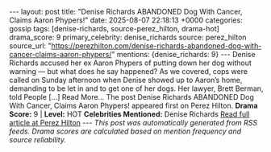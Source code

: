 --- layout: post title: "Denise Richards ABANDONED Dog With Cancer, Claims Aaron Phypers!" date: 2025-08-07 22:18:13 +0000 categories: gossip tags: [denise-richards, source-perez_hilton, drama-hot] drama_score: 9 primary_celebrity: denise_richards source: perez_hilton source_url: "https://perezhilton.com/denise-richards-abandoned-dog-with-cancer-claims-aaron-phypers/" mentions: {denise_richards: 9} --- Denise Richards accused her ex Aaron Phypers of putting down her dog without warning — but what does he say happened? As we covered, cops were called on Sunday afternoon when Denise showed up to Aaron’s home, demanding to be let in and to get one of her dogs. Her lawyer, Brett Berman, told People [...] Read More... The post Denise Richards ABANDONED Dog With Cancer, Claims Aaron Phypers! appeared first on Perez Hilton. **Drama Score:** 9 | **Level:** HOT **Celebrities Mentioned:** Denise Richards [Read full article at Perez Hilton](https://perezhilton.com/denise-richards-abandoned-dog-with-cancer-claims-aaron-phypers/) --- *This post was automatically generated from RSS feeds. Drama scores are calculated based on mention frequency and source reliability.*